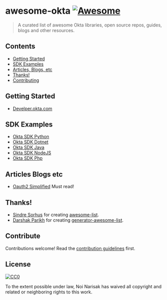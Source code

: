 # awesome-okta [![Awesome](https://awesome.re/badge.svg)](https://awesome.re)

>  A curated list of awesome Okta libraries, open source repos, guides, blogs and other resources.


## Contents

- [Getting Started](#getting-started)
- [SDK Examples](#sdk-examples)
- [Articles, Blogs, etc](#articles-blogs-etc)
- [Thanks!](#thanks)
- [Contributing](#contribute)

## Getting Started

- [Develper.okta.com](https://developer.okta.com/docs/)

## SDK Examples

- [Okta SDK Python](https://github.com/okta/okta-sdk-python)
- [Okta SDK Dotnet](https://github.com/okta/okta-sdk-dotnet)
- [Okta SDK Java](https://github.com/okta/okta-sdk-java)
- [Okta SDK NodeJS](https://github.com/okta/okta-sdk-nodejs)
- [Okta SDK Php](https://github.com/okta/okta-sdk-php)

## Articles Blogs etc

- [Oauth2 Simplified](https://aaronparecki.com/oauth-2-simplified/) Must read!

## Thanks!

- [Sindre Sorhus](https://github.com/sindresorhus) for creating [awesome-list](https://github.com/sindresorhus/awesome).
- [Darshak Parikh](https://github.com/dar5hak) for creating [generator-awesome-list](https://www.npmjs.com/package/generator-awesome-list).

## Contribute

Contributions welcome! Read the [contribution guidelines](contributing.md) first.


## License

[![CC0](https://mirrors.creativecommons.org/presskit/buttons/88x31/svg/cc-zero.svg)](https://creativecommons.org/publicdomain/zero/1.0)

To the extent possible under law, Noi Narisak has waived all copyright and
related or neighboring rights to this work.
